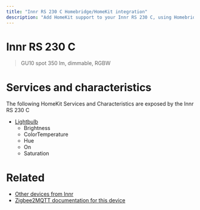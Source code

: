 ```yaml
---
title: "Innr RS 230 C Homebridge/HomeKit integration"
description: "Add HomeKit support to your Innr RS 230 C, using Homebridge, Zigbee2MQTT and homebridge-z2m."
---
```

<!---
This file has been GENERATED using src/docgen/docgen.ts
DO NOT EDIT THIS FILE MANUALLY!
-->
# Innr RS 230 C
> GU10 spot 350 lm, dimmable, RGBW


# Services and characteristics
The following HomeKit Services and Characteristics are exposed by
the Innr RS 230 C

* [Lightbulb](../../light.md)
  * Brightness
  * ColorTemperature
  * Hue
  * On
  * Saturation


# Related
* [Other devices from Innr](../index.md#innr)
* [Zigbee2MQTT documentation for this device](https://www.zigbee2mqtt.io/devices/RS_230_C.html)